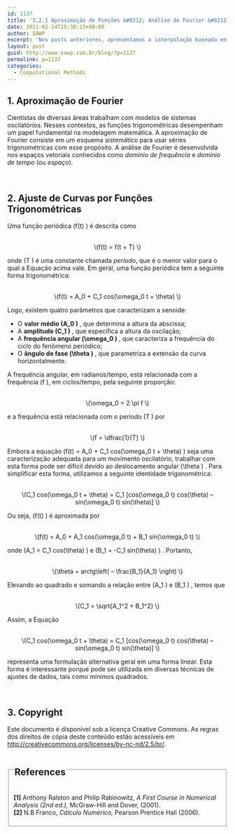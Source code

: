 ```yaml
---
id: 1137
title: '3.2.1 Aproximação de Funções &#8212; Análise de Fourier &#8212; Introdução'
date: 2011-02-24T15:38:23+00:00
author: SAWP
excerpt: 'Nos posts anteriores, apresentamos a interpolação baseada em aproximações baseadas em funções polinomiais. Agora, neste post, apresentamos uma nova classe de funções de aproximação que têm enorme importância em problemas que utilizam métodos computacionais: as funções trigonométricas.'
layout: post
guid: http://www.sawp.com.br/blog/?p=1137
permalink: p=1137
categories:
  - Computational Methods
---
```

## 1. Aproximação de Fourier 

Cientistas de diversas áreas trabalham com modelos de sistemas oscilatórios. Nesses contextos, as funções trigonométricas desempenham um papel fundamental na modelagem matemática. A aproximação de Fourier consiste em um esquema sistemático para usar séries trigonométricas com esse propósito. A análise de Fourier é desenvolvida nos espaços vetoriais conhecidos como _domínio de frequência_ e _domínio de tempo_ (ou _espaço_). 

&nbsp;

## 2. Ajuste de Curvas por Funções Trigonométricas 

Uma função periódica \(f(t) \) é descrita como
    


<center>
  <br /> \(f(t) = f(t + T) \)<br />
</center>


    
onde \(T \) é uma constante chamada _período_, que é o menor valor para o qual a Equação acima vale. Em geral, uma função periódica tem a seguinte forma trigonométrica:
    


<center>
  <br /> \(f(t) = A_0 + C_1 cos(\omega_0 t + \theta) \)<br />
</center>

Logo, existem quatro parâmetros que caracterizam a senoide:

  * O **valor médio \(A_0 \)** , que determina a altura da abscissa; 
  * A **amplitude \(C_1 \)** , que especifica a altura da oscilação; 
  * A **frequência angular \(\omega_0 \)** , que caracteriza a frequência do ciclo do fenômeno periódico; 
  * O **ângulo de fase \(\theta \)** , que parametriza a extensão da curva horizontalmente. 

A frequência angular, em radianos/tempo, está relacionada com a frequência \(f \), em ciclos/tempo, pela seguinte proporção:
    


<center>
  <br /> \(\omega_0 = 2 \pi f \)<br />
</center>


    
e a frequência está relacionada com o período \(T \) por
    


<center>
  <br /> \(f = \dfrac{1}{T} \)<br />
</center>

Embora a equação \(f(t) = A\_0 + C\_1 cos(\omega_0 t + \theta) \) seja uma caracterização adequada para um movimento oscilatório, trabalhar com esta forma pode ser difícil devido ao deslocamento angular \(\theta \) . Para simplificar esta forma, utilizamos a seguinte identidade trigonométrica:
    


<center>
  <br /> \(C_1 cos(\omega_0 t + \theta) = C_1 [cos(\omega_0 t) cos(\theta) &#8211; sin(\omega_0 t) sin(\theta)] \)<br />
</center>


    
Ou seja, \(f(t) \) é aproximada por
    


<center>
  <br /> \(f(t) = A_0 + A_1 cos(\omega_0 t) + B_1 sin(\omega_0 t) \)<br />
</center>


    
onde \(A\_1 = C\_1 cos(\theta) \) e \(B\_1 = -C\_1 sin(\theta) \) . Portanto,
    


<center>
  <br /> \(\theta = arctg\left( &#8211; \frac{B_1}{A_1} \right) \)<br />
</center>


    
Elevando ao quadrado e somando a relação entre \(A\_1 \) e \(B\_1 \) , temos que
    


<center>
  <br /> \(C_1 = \sqrt{A_1^2 + B_1^2} \)<br />
</center>

Assim, a Equação
    


<center>
  <br /> \(C_1 cos(\omega_0 t + \theta) = C_1 [cos(\omega_0 t) cos(\theta) &#8211; sin(\omega_0 t) sin(\theta)] \)<br />
</center>


    
representa uma formulação alternativa geral em uma forma linear. Esta forma é interessante porque pode ser utilizada em diversas técnicas de ajustes de dados, tais como mínimos quadrados. 

&nbsp;

## 3. Copyright 

Este documento é disponível sob a licença Creative Commons. As regras dos direitos de cópia deste conteúdo estão acessíveis em <a href="http://creativecommons.org/licenses/by-nc-nd/2.5/br/" target="_blank">http://creativecommons.org/licenses/by-nc-nd/2.5/br/</a>. 



<fieldset>
  <legend> 
  
  <h2>
    References
  </h2></legend> 
  
  <p>
    <a name="bibitem1"><b>[1]</b> Anthony Ralston and Philip Rabinowitz,<cite> <em>A First Course in Numerical Analysis</em> (2nd ed.),</cite> McGraw-Hill and Dover, (2001).</a><br /> <a name="bibitem2"><b>[2]</b> N.B Franco,<cite> <em>Cálculo Numérico</em>,</cite> Pearson Prentice Hall (2006).</a>
  </p>
</fieldset>
